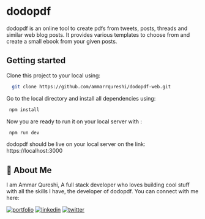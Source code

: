 # dodopdf

dodopdf is an online tool to create pdfs from tweets, posts, threads and similar web blog posts. It provides various templates to choose from and create a small ebook from your given posts.

## Getting started

Clone this project to your local using:

```bash
  git clone https://github.com/ammarrqureshi/dodopdf-web.git
```

Go to the local directory and install all dependencies using:

```bash
 npm install
```

Now you are ready to run it on your local server with :

```bash
 npm run dev
```

dodopdf should be live on your local server on the link: https://localhost:3000

## 🚀 About Me

I am Ammar Qureshi, A full stack developer who loves building cool stuff with all the skills I have, the developer of dodopdf. You can connect with me here:

[![portfolio](https://img.shields.io/badge/my_portfolio-000?style=for-the-badge&logo=ko-fi&logoColor=white)](https://applorsolutions.com/)
[![linkedin](https://img.shields.io/badge/linkedin-0A66C2?style=for-the-badge&logo=linkedin&logoColor=white)](https://www.linkedin.com/in/ammarrqureshi/)
[![twitter](https://img.shields.io/badge/twitter-1DA1F2?style=for-the-badge&logo=twitter&logoColor=white)](https://twitter.com/ammarrqureshi)
